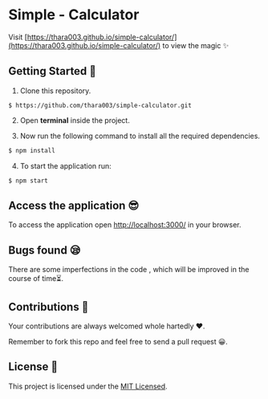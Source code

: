 # Simple - Calculator

Visit [https://thara003.github.io/simple-calculator/](https://thara003.github.io/simple-calculator/) to view the magic ✨

## Getting Started 💫

1. Clone this repository.
```git
$ https://github.com/thara003/simple-calculator.git
```
2. Open **terminal** inside the project. 

3. Now run the following command to install all the required dependencies.
```bash
$ npm install
```
4. To start the application run:
```bash
$ npm start
```

## Access the application 😎

To access the application open [http://localhost:3000/](http://localhost:3000/) in your browser.

## Bugs found 😪

There are some imperfections in the code , which will be improved in the course of time⏳.

## Contributions 🤝

Your contributions are always welcomed whole hartedly ❤.

Remember to fork this repo and feel free to send a pull request 😀.

## License 🧾
This project is licensed under the [MIT Licensed](https://choosealicense.com/licenses/mit/).




